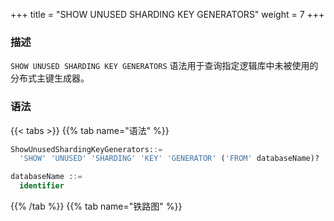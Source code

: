 +++
title = "SHOW UNUSED SHARDING KEY GENERATORS"
weight = 7
+++

### 描述

`SHOW UNUSED SHARDING KEY GENERATORS` 语法用于查询指定逻辑库中未被使用的分布式主键生成器。

### 语法

{{< tabs >}}
{{% tab name="语法" %}}
```sql
ShowUnusedShardingKeyGenerators::=
  'SHOW' 'UNUSED' 'SHARDING' 'KEY' 'GENERATOR' ('FROM' databaseName)?

databaseName ::=
  identifier
```
{{% /tab %}}
{{% tab name="铁路图" %}}
<iframe frameborder="0" name="diagram" id="diagram" width="100%" height="100%"></iframe>
{{% /tab %}}
{{< /tabs >}}

### 补充说明

- 未指定 `databaseName` 时，默认是当前使用的 `DATABASE`。 如果也未使用 `DATABASE` 则会提示 `No database selected`。

### 返回值说明

| 列                      | 说明                 |
| -----------------------| ---------------------|
| name                   | 分布式主键生成器名称    |
| type                   | 分布式主键生成器类型    |
| props                  | 分布式主键生成器参数    |

### 示例

- 查询指定逻辑库中未被使用的分布式主键生成器

```sql
SHOW UNUSED SHARDING KEY GENERATORS FROM sharding_db;
```

```sql
mysql> SHOW UNUSED SHARDING KEY GENERATORS FROM sharding_db;
+-------------------------+-----------+-------+
| name                    | type      | props |
+-------------------------+-----------+-------+
| snowflake_key_generator | snowflake |       |
+-------------------------+-----------+-------+
1 row in set (0.01 sec)
```

- 查询当前逻辑库中未被使用的分布式主键生成器

```sql
SHOW UNUSED SHARDING KEY GENERATORS;
```

```sql
mysql> SHOW UNUSED SHARDING KEY GENERATORS;
+-------------------------+-----------+-------+
| name                    | type      | props |
+-------------------------+-----------+-------+
| snowflake_key_generator | snowflake |       |
+-------------------------+-----------+-------+
1 row in set (0.02 sec)
```

### 保留字

`SHOW`、`UNUSED`、 `SHARDING`、`KEY`、`GENERATORS`、`FROM`

### 相关链接

- [保留字](/cn/reference/distsql/syntax/reserved-word/)

